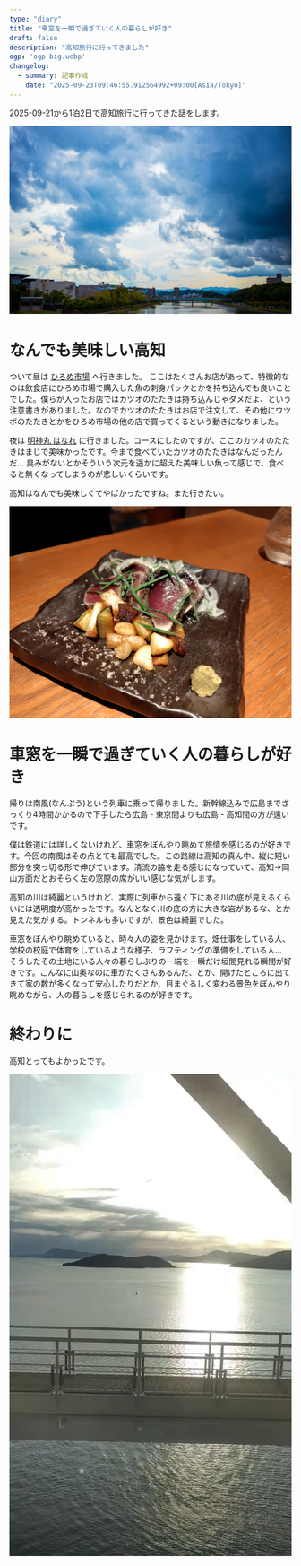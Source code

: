 ```yaml
---
type: "diary"
title: "車窓を一瞬で過ぎていく人の暮らしが好き"
draft: false
description: "高知旅行に行ってきました"
ogp: 'ogp-big.webp'
changelog:
  - summary: 記事作成
    date: "2025-09-23T09:46:55.912564992+09:00[Asia/Tokyo]"
---
```


<!-- titleは自動で入る -->
2025-09-21から1泊2日で高知旅行に行ってきた話をします。

![空](./3.jpg)

# なんでも美味しい高知

ついて昼は [ひろめ市場](https://hirome.co.jp/) へ行きました。
ここはたくさんお店があって、特徴的なのは飲食店にひろめ市場で購入した魚の刺身パックとかを持ち込んでも良いことでした。僕らが入ったお店ではカツオのたたきは持ち込んじゃダメだよ、という注意書きがありました。なのでカツオのたたきはお店で注文して、その他にウツボのたたきとかをひろめ市場の他の店で買ってくるという動きになりました。

夜は [明神丸 はなれ](https://shop.myojinmaru.jp/shop/hanare/) に行きました。コースにしたのですが、ここのカツオのたたきはまじで美味かったです。今まで食べていたカツオのたたきはなんだったんだ... 臭みがないとかそういう次元を遥かに超えた美味しい魚って感じで、食べると無くなってしまうのが悲しいくらいです。

高知はなんでも美味しくてやばかったですね。また行きたい。

![カツオのたたき](./1.jpg)

# 車窓を一瞬で過ぎていく人の暮らしが好き

帰りは南風(なんぷう)という列車に乗って帰りました。新幹線込みで広島までざっくり4時間かかるので下手したら広島 - 東京間よりも広島 - 高知間の方が遠いです。

僕は鉄道には詳しくないけれど、車窓をぼんやり眺めて旅情を感じるのが好きです。今回の南風はその点とても最高でした。この路線は高知の真ん中、縦に短い部分を突っ切る形で伸びています。清流の脇を走る感じになっていて、高知→岡山方面だとおそらく左の窓際の席がいい感じな気がします。

高知の川は綺麗というけれど、実際に列車から遠く下にある川の底が見えるくらいには透明度が高かったです。なんとなく川の底の方に大きな岩があるな、とか見えた気がする。トンネルも多いですが、景色は綺麗でした。

車窓をぼんやり眺めていると、時々人の姿を見かけます。畑仕事をしている人、学校の校庭で体育をしているような様子、ラフティングの準備をしている人... そうしたその土地にいる人々の暮らしぶりの一端を一瞬だけ垣間見れる瞬間が好きです。こんなに山奥なのに車がたくさんあるんだ、とか、開けたところに出てきて家の数が多くなって安心したりだとか、目まぐるしく変わる景色をぼんやり眺めながら、人の暮らしを感じられるのが好きです。

# 終わりに

高知とってもよかったです。

![瀬戸内海](./2.png)
